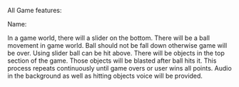 All Game features:

Name: 

In a game world, there will a slider on the bottom.
There will be a ball movement in game world. 
Ball should not be fall down otherwise game will be over.
Using slider ball can be hit above.
There will be objects in the top section of the game.
Those objects will be blasted after ball hits it.
This process repeats continuously until game overs or user wins all points.
Audio in the background as well as hitting objects voice will be provided.
